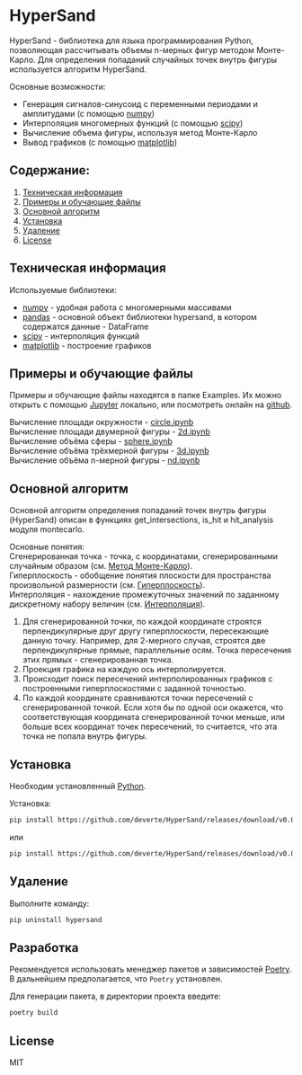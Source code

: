 # HyperSand

HyperSand - библиотека для языка программирования Python, позволяющая рассчитывать объемы n-мерных фигур методом Монте-Карло. Для определения попаданий случайных точек внутрь фигуры используется алгоритм HyperSand.

Основные возможности:
  - Генерация сигналов-синусоид с переменными периодами и амплитудами (с помощью [numpy])
  - Интерполяция многомерных функций (с помощью [scipy])
  - Вычисление объема фигуры, используя метод Монте-Карло
  - Вывод графиков (с помощью [matplotlib])

## Содержание:
1. [Техническая информация](#Техническая-информация)
2. [Примеры и обучающие файлы](#Примеры-и-обучающие-файлы)
3. [Основной алгоритм](#Основной-алгоритм)
4. [Установка](#Установка)
5. [Удаление](#Удаление)
6. [License](#License)

## Техническая информация
Используемые библиотеки:
  - [numpy] - удобная работа с многомерными массивами
  - [pandas] - основной объект библиотеки hypersand, в котором содержатся данные - DataFrame
  - [scipy] - интерполяция функций
  - [matplotlib] - построение графиков

## Примеры и обучающие файлы
Примеры и обучающие файлы находятся в папке Examples. Их можно открыть с помощью [Jupyter] локально, или посмотреть онлайн на [github].

Вычисление площади окружности - [circle.ipynb]  
Вычисление площади двумерной фигуры - [2d.ipynb]  
Вычисление объёма сферы - [sphere.ipynb]  
Вычисление объёма трёхмерной фигуры - [3d.ipynb]  
Вычисление объёма n-мерной фигуры - [nd.ipynb]

## Основной алгоритм
Основной алгоритм определения попаданий точек внутрь фигуры (HyperSand) описан в функциях get_intersections, is_hit и hit_analysis модуля montecarlo.

Основные понятия:  
Сгенерированная точка - точка, с координатами, сгенерированными случайным образом (см. [Метод Монте-Карло]).  
Гиперплоскость - обобщение понятия плоскости для пространства произвольной размерности (см. [Гиперплоскость]).  
Интерполяция - нахождение промежуточных значений по заданному дискретному набору величин (см. [Интерполяция]).

1. Для сгенерированной точки, по каждой координате строятся перпендикулярные друг другу гиперплоскости, пересекающие данную точку. Например, для 2-мерного случая, строятся две перпендикулярные прямые, параллельные осям. Точка пересечения этих прямых - сгенерированная точка.
2. Проекция графика на каждую ось интерполируется.
3. Происходит поиск пересечений интерполированных графиков с построенными гиперплоскостями с заданной точностью.
4. По каждой координате сравниваются точки пересечений с сгенерированной точкой. Если хотя бы по одной оси окажется, что соответствующая координата сгенерированной точки меньше, или больше всех координат точек пересечений, то считается, что эта точка не попала внутрь фигуры.

## Установка
Необходим установленный [Python].

Установка:
```sh
pip install https://github.com/deverte/HyperSand/releases/download/v0.0.2/hypersand-0.0.2-py3-none-any.whl
```
или
```sh
pip install https://github.com/deverte/HyperSand/releases/download/v0.0.2/hypersand-0.0.2.tar.gz
```

## Удаление
Выполните команду:  
```sh
pip uninstall hypersand
```

## Разработка
Рекомендуется использовать менеджер пакетов и зависимостей [Poetry]. В дальнейшем предполагается, что `Poetry` установлен.

Для генерации пакета, в директории проекта введите:  
```sh
poetry build
```

## License

MIT

[//]: # (Reference links)

   [Python]: <https://www.python.org/>
   [Poetry]: <https://python-poetry.org/>

   [numpy]: <http://www.numpy.org/>
   [scipy]: <https://scipy.org/>
   [matplotlib]: <https://matplotlib.org/>
   [pandas]: <http://pandas.pydata.org/>

   [Jupyter]: <https://jupyter.org/>
   [git]: <https://git-scm.com/>
   [pip]: <https://pip.pypa.io/en/stable/>

   [github]: <https://github.com/deverte/HyperSand/tree/master/Examples>
   [circle.ipynb]: <https://github.com/deverte/HyperSand/blob/master/Examples/circle.ipynb>
   [2d.ipynb]: <https://github.com/deverte/HyperSand/blob/master/Examples/2d.ipynb>
   [sphere.ipynb]: <https://github.com/deverte/HyperSand/blob/master/Examples/sphere.ipynb>
   [3d.ipynb]: <https://github.com/deverte/HyperSand/blob/master/Examples/3d.ipynb>
   [nd.ipynb]: <https://github.com/deverte/HyperSand/blob/master/Examples/nd.ipynb>

   [Метод Монте-Карло]: <https://ru.wikipedia.org/wiki/%D0%9C%D0%B5%D1%82%D0%BE%D0%B4_%D0%9C%D0%BE%D0%BD%D1%82%D0%B5-%D0%9A%D0%B0%D1%80%D0%BB%D0%BE#%D0%93%D0%B5%D0%BE%D0%BC%D0%B5%D1%82%D1%80%D0%B8%D1%87%D0%B5%D1%81%D0%BA%D0%B8%D0%B9_%D0%B0%D0%BB%D0%B3%D0%BE%D1%80%D0%B8%D1%82%D0%BC_%D0%9C%D0%BE%D0%BD%D1%82%D0%B5-%D0%9A%D0%B0%D1%80%D0%BB%D0%BE_%D0%B8%D0%BD%D1%82%D0%B5%D0%B3%D1%80%D0%B8%D1%80%D0%BE%D0%B2%D0%B0%D0%BD%D0%B8%D1%8F>
   [Гиперплоскость]: <https://ru.wikipedia.org/wiki/%D0%93%D0%B8%D0%BF%D0%B5%D1%80%D0%BF%D0%BB%D0%BE%D1%81%D0%BA%D0%BE%D1%81%D1%82%D1%8C>
   [Интерполяция]: <https://ru.wikipedia.org/wiki/%D0%98%D0%BD%D1%82%D0%B5%D1%80%D0%BF%D0%BE%D0%BB%D1%8F%D1%86%D0%B8%D1%8F>
